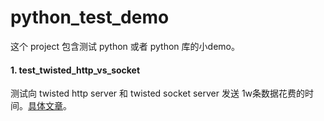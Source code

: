 # python_test_demo
这个 project 包含测试 python 或者 python 库的小demo。

#### 1. test_twisted_http_vs_socket
测试向 twisted http server 和 twisted socket server 发送 1w条数据花费的时间。[具体文章](http://www.jianshu.com/p/333bb92c2c81)。